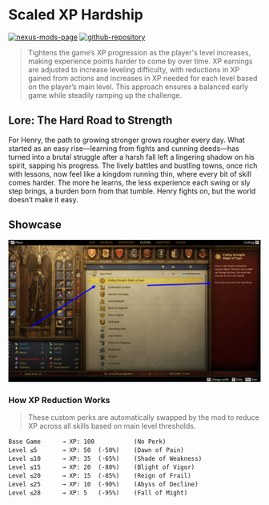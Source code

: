 # Scaled XP Hardship

[![nexus-mods-page](https://img.shields.io/badge/Mod-Scaled%20Economy%20Hardship%20-bf4848?style=flat-square–=nexusmods)](https://www.nexusmods.com/kingdomcomedeliverance2/mods/1326) [![github-repository](https://img.shields.io/badge/Open-Source-2ea44f?style=flat-square&logo=github)](https://github.com/rdok/kcd2_scaled_xp_hardship)

> Tightens the game’s XP progression as the player's level increases, making experience points harder to come by over time. XP earnings are adjusted to increase leveling difficulty, with reductions in XP gained from actions and increases in XP needed for each level based on the player’s main level. This approach ensures a balanced early game while steadily ramping up the challenge.

## Lore: The Hard Road to Strength
For Henry, the path to growing stronger grows rougher every day. What started as an easy rise—learning from fights and cunning deeds—has turned into a brutal struggle after a harsh fall left a lingering shadow on his spirit, sapping his progress. The lively battles and bustling towns, once rich with lessons, now feel like a kingdom running thin, where every bit of skill comes harder. The more he learns, the less experience each swing or sly step brings, a burden born from that tumble. Henry fights on, but the world doesn’t make it easy.

## Showcase

[![Showcase](https://github.com/rdok/kcd2_scaled_xp_hardship/blob/main/documentation/showcase.jpg?raw=true)](https://www.nexusmods.com/kingdomcomedeliverance2/mods/1326)


### How XP Reduction Works

> These custom perks are automatically swapped by the mod to reduce XP across all skills based on main level thresholds.

```txt
Base Game      → XP: 100           (No Perk)
Level ≤5       → XP: 50  (-50%)    (Dawn of Pain)
Level ≤10      → XP: 35  (-65%)    (Shade of Weakness)
Level ≤15      → XP: 20  (-80%)    (Blight of Vigor)
Level ≤20      → XP: 15  (-85%)    (Reign of Frail)
Level ≤25      → XP: 10  (-90%)    (Abyss of Decline)
Level ≤28      → XP: 5   (-95%)    (Fall of Might)
```


